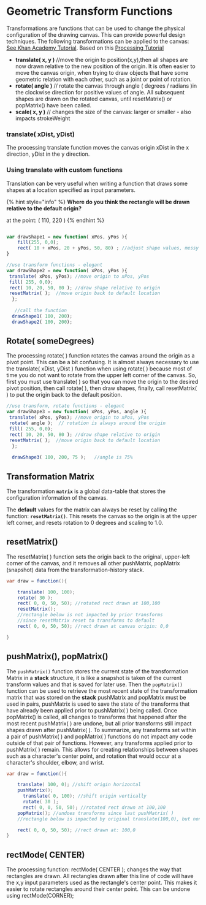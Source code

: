 # Geometric Transform Functions

Transformations are functions that can be used to change the physical configuration of the drawing canvas. This can provide powerful design techniques. The following transformations can be applied to the canvas: [See Khan Academy Tutorial](https://www.khanacademy.org/computing/computer-programming/programming-games-visualizations/programming-transformations/a/translation). Based on this [Processing Tutorial](https://www.processing.org/tutorials/transform2d/)

* **translate\( x, y \)** //move the origin to position\(x,y\),then all shapes are now drawn relative to the new position of the origin. It is often easier to move the canvas origin, when trying to draw objects that have some geometric relation with each other, such as a joint or point of rotation.
* **rotate\( angle \)** // rotate the canvas through angle \( degrees / radians \)in the clockwise direction for positive values of angle. All subsequent shapes are drawn on the rotated canvas, until resetMatrix\(\) or popMatrix\(\) have been called.
* **scale\( x, y \)** // changes the size of the canvas: larger or smaller - also impacts strokeWeight

### translate\( xDist, yDist\)

The processing translate function moves the canvas origin xDist in the x direction, yDist in the y direction.  

### Using translate with custom functions

Translation can be very useful when writing a function that draws some shapes at a location specified as input parameters.  

{% hint style="info" %}
**Where do you think the rectangle will be drawn relative to the default origin?**

at the point:  \( 110, 220 \)
{% endhint %}

```javascript

var drawShape1 = new function( xPos, yPos ){  
    fill(255, 0,0);
    rect( 10 + xPos, 20 + yPos, 50, 80) ; //adjust shape values, messy
}

//use transform functions - elegant
var drawShape2 = new function( xPos, yPos ){
 translate( xPos, yPos); //move origin to xPos, yPos
 fill( 255, 0,0);
 rect( 10, 20, 50, 80 ); //draw shape relative to origin
 resetMatrix( );  //move origin back to default location
  };
  
   //call the function
  drawShape1( 100, 200); 
  drawShape2( 100, 200); 
```

## Rotate\( someDegrees\)

The processing rotate\( \) function rotates the canvas around the origin as a pivot point.  This can be a bit confusing.  It is almost always necessary to use the translate\( xDist, yDist \) function when using rotate\( \) because most of time you do not want to rotate from the upper left corner of the canvas.  So, first you must use translate\( \) so that you can move the origin to the desired pivot position, then call rotate\( \), then draw shapes, finally, call resetMatrix\( \) to put the origin back to the default position.  

```javascript
//use transform, rotate functions - elegant
var drawShape3 = new function( xPos, yPos, angle ){
 translate( xPos, yPos); //move origin to xPos, yPos
 rotate( angle );  // rotation is always around the origin
 fill( 255, 0,0);
 rect( 10, 20, 50, 80 ); //draw shape relative to origin
 resetMatrix( );  //move origin back to default location
  };
  
  drawShape3( 100, 200, 75 );   //angle is 75% 
```

## Transformation Matrix

The transformation **`matrix`** is a global data-table that stores the configuration information of the canvas. 

The **default** values for the matrix can always be reset by calling the function: **`resetMatrix()`**. This resets the canvas so the origin is at the upper left corner, and resets rotation to 0 degrees and scaling to 1.0.

## resetMatrix\(\)

The resetMatrix\( \) function sets the origin back to the original, upper-left corner of the canvas, and it removes all other pushMatrix, popMatrix \(snapshot\) data from the transformation-history stack.

```java
var draw = function(){

    translate( 100, 100);
    rotate( 30 );
    rect( 0, 0, 50, 50); //rotated rect drawn at 100,100
    resetMatrix();
    //rectangle below is not impacted by prior transforms
    //since resetMatrix reset to transforms to default 
    rect( 0, 0, 50, 50); //rect drawn at canvas origin: 0,0

}
```

## pushMatrix\(\), popMatrix\(\)

The `pushMatrix()` function stores the current state of the transformation Matrix in a **stack** structure, it is like a snapshot is taken of the current transform values and that is saved for later use. Then the `popMatrix()` function can be used to retrieve the most recent state of the transformation matrix that was stored on the **stack** pushMatrix and popMatrix must be used in pairs, pushMatrix is used to save the state of the transforms that have already been applied prior to pushMatrix\( \) being called. Once popMatrix\(\) is called, all changes to transforms that happened after the most recent pushMatrix\( \) are undone, but all prior transforms still impact shapes drawn after pushMatrix\( \). To summarize, any transforms set within a pair of pushMatrix\( \) and popMatrix\( \) functions do not impact any code outside of that pair of functions. However, any transforms applied prior to pushMatrix\( \) remain. This allows for creating relationships between shapes such as a character's center point, and rotation that would occur at a character's shoulder, elbow, and wrist.

```java
var draw = function(){

    translate( 100, 0); //shift origin horizontal 
    pushMatrix();
      translate( 0, 100); //shift origin vertically
      rotate( 30 ); 
      rect( 0, 0, 50, 50); //rotated rect drawn at 100,100
    popMatrix(); //undoes transforms since last pushMatrix( )
    //rectangle below is impacted by original translate(100,0), but none of the changes inside pushMatrix(), popMatrix( ) pair.

    rect( 0, 0, 50, 50); //rect drawn at: 100,0
}
```

## rectMode\( CENTER\)

The processing function: rectMode\( CENTER \); changes the way that rectangles are drawn. All rectangles drawn after this line of code will have the x,y input parameters used as the rectangle's center point. This makes it easier to rotate rectangles around their center point. This can be undone using rectMode\(CORNER\);

